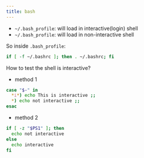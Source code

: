 ```yaml
---
title: bash
---
```


* `~/.bash_profile`: will load in interactive(login) shell
* `~/.bash_profile`: will load in non-interactive shell

So inside `.bash_profile`:
```sh
if [ -f ~/.bashrc ]; then . ~/.bashrc; fi
```

How to test the shell is interactive?

* method 1

```sh
case "$-" in
  *i*) echo This is interactive ;;
  *) echo not interactive ;;
esac
```

* method 2

```sh
if [ -z "$PS1" ]; then
  echo not interactive
else
  echo interactive
fi
```
